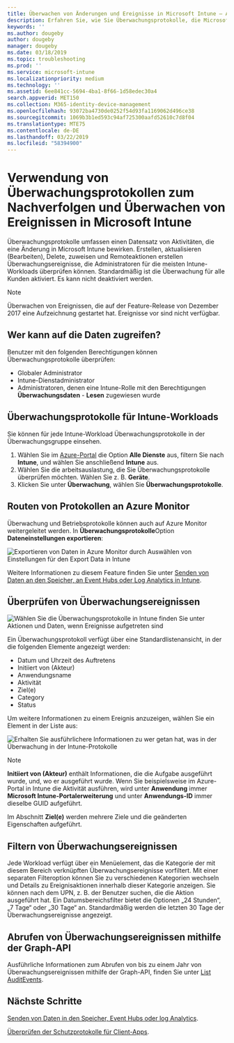 ```yaml
---
title: Überwachen von Änderungen und Ereignisse in Microsoft Intune – Azure | Microsoft-Dokumentation
description: Erfahren Sie, wie Sie Überwachungsprotokolle, die Microsoft Intune-Aktivitäten erfassen, überprüfen können.
keywords: ''
ms.author: dougeby
author: dougeby
manager: dougeby
ms.date: 03/18/2019
ms.topic: troubleshooting
ms.prod: ''
ms.service: microsoft-intune
ms.localizationpriority: medium
ms.technology: ''
ms.assetid: 6ee841cc-5694-4ba1-8f66-1d58edec30a4
search.appverid: MET150
ms.collection: M365-identity-device-management
ms.openlocfilehash: 93072ba4730de0252f54d93fa1169062d496ce38
ms.sourcegitcommit: 1069b3b1ed593c94af725300aafd52610c7d8f04
ms.translationtype: MTE75
ms.contentlocale: de-DE
ms.lasthandoff: 03/22/2019
ms.locfileid: "58394900"
---
```

# <a name="use-audit-logs-to-track-and-monitor-events-in-microsoft-intune"></a>Verwendung von Überwachungsprotokollen zum Nachverfolgen und Überwachen von Ereignissen in Microsoft Intune

Überwachungsprotokolle umfassen einen Datensatz von Aktivitäten, die eine Änderung in Microsoft Intune bewirken. Erstellen, aktualisieren (Bearbeiten), Delete, zuweisen und Remoteaktionen erstellen Überwachungsereignisse, die Administratoren für die meisten Intune-Workloads überprüfen können. Standardmäßig ist die Überwachung für alle Kunden aktiviert. Es kann nicht deaktiviert werden.

> [!NOTE]
> Überwachen von Ereignissen, die auf der Feature-Release von Dezember 2017 eine Aufzeichnung gestartet hat. Ereignisse vor sind nicht verfügbar.

## <a name="who-can-access-the-data"></a>Wer kann auf die Daten zugreifen?

Benutzer mit den folgenden Berechtigungen können Überwachungsprotokolle überprüfen:

- Globaler Administrator
- Intune-Dienstadministrator
- Administratoren, denen eine Intune-Rolle mit den Berechtigungen **Überwachungsdaten** - **Lesen** zugewiesen wurde

## <a name="audit-logs-for-intune-workloads"></a>Überwachungsprotokolle für Intune-Workloads

Sie können für jede Intune-Workload Überwachungsprotokolle in der Überwachungsgruppe einsehen.

1. Wählen Sie im [Azure-Portal](https://portal.azure.com/) die Option **Alle Dienste** aus, filtern Sie nach **Intune**, und wählen Sie anschließend **Intune** aus.
2. Wählen Sie die arbeitsauslastung, die Sie Überwachungsprotokolle überprüfen möchten. Wählen Sie z. B. **Geräte**.
3. Klicken Sie unter **Überwachung**, wählen Sie **Überwachungsprotokolle**.

## <a name="route-logs-to-azure-monitor"></a>Routen von Protokollen an Azure Monitor

Überwachung und Betriebsprotokolle können auch auf Azure Monitor weitergeleitet werden. In **Überwachungsprotokolle**Option **Dateneinstellungen exportieren**:

![Exportieren von Daten in Azure Monitor durch Auswählen von Einstellungen für den Export Data in Intune](./media/audit-logs-export-data-settings.png)

Weitere Informationen zu diesem Feature finden Sie unter [Senden von Daten an den Speicher, an Event Hubs oder Log Analytics in Intune](review-logs-using-azure-monitor.md).

## <a name="review-audit-events"></a>Überprüfen von Überwachungsereignissen

![Wählen Sie die Überwachungsprotokolle in Intune finden Sie unter Aktionen und Daten, wenn Ereignisse aufgetreten sind](./media/monitor-audit-logs.png "Überwachungsprotokolle")

Ein Überwachungsprotokoll verfügt über eine Standardlistenansicht, in der die folgenden Elemente angezeigt werden:

- Datum und Uhrzeit des Auftretens
- Initiiert von (Akteur)
- Anwendungsname
- Aktivität
- Ziel(e)
- Category
- Status

Um weitere Informationen zu einem Ereignis anzuzeigen, wählen Sie ein Element in der Liste aus:

![Erhalten Sie ausführlichere Informationen zu wer getan hat, was in der Überwachung in der Intune-Protokolle](./media/monitor-audit-log-detail.png "Details des Überwachungsprotokolls")

> [!NOTE]
> **Initiiert von (Akteur)** enthält Informationen, die die Aufgabe ausgeführt wurde, und, wo er ausgeführt wurde. Wenn Sie beispielsweise im Azure-Portal in Intune die Aktivität ausführen, wird unter **Anwendung** immer **Microsoft Intune-Portalerweiterung** und unter **Anwendungs-ID** immer dieselbe GUID aufgeführt.
> 
> Im Abschnitt **Ziel(e)** werden mehrere Ziele und die geänderten Eigenschaften aufgeführt.  

## <a name="filter-audit-events"></a>Filtern von Überwachungsereignissen

Jede Workload verfügt über ein Menüelement, das die Kategorie der mit diesem Bereich verknüpften Überwachungsereignisse vorfiltert. Mit einer separaten Filteroption können Sie zu verschiedenen Kategorien wechseln und Details zu Ereignisaktionen innerhalb dieser Kategorie anzeigen. Sie können nach dem UPN, z. B. der Benutzer suchen, die die Aktion ausgeführt hat. Ein Datumsbereichsfilter bietet die Optionen „24 Stunden“, „7 Tage“ oder „30 Tage“ an. Standardmäßig werden die letzten 30 Tage der Überwachungsereignisse angezeigt.

## <a name="use-graph-api-to-retrieve-audit-events"></a>Abrufen von Überwachungsereignissen mithilfe der Graph-API

Ausführliche Informationen zum Abrufen von bis zu einem Jahr von Überwachungsereignissen mithilfe der Graph-API, finden Sie unter [List AuditEvents](https://docs.microsoft.com/graph/api/intune-auditing-auditevent-list?view=graph-rest-1.0).

## <a name="next-steps"></a>Nächste Schritte

[Senden von Daten in den Speicher, Event Hubs oder log Analytics](review-logs-using-azure-monitor.md).

[Überprüfen der Schutzprotokolle für Client-Apps](app-protection-policy-settings-log.md).
